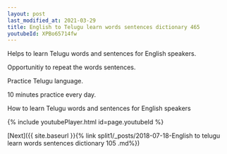 ```yaml
---
layout: post
last_modified_at: 2021-03-29
title: English to Telugu learn words sentences dictionary 465 
youtubeId: XPBo65714fw
---
```

 
 
Helps to learn Telugu words and sentences for English speakers.

Opportunitiy to repeat the words sentences. 

Practice Telugu language. 
 
10 minutes practice every day. 
 
How to learn Telugu words and sentences for English speakers 
 
{% include youtubePlayer.html id=page.youtubeId %}
 
 
[Next]({{ site.baseurl }}{% link  split1/_posts/2018-07-18-English to telugu learn words sentences dictionary 105 .md%})
 
